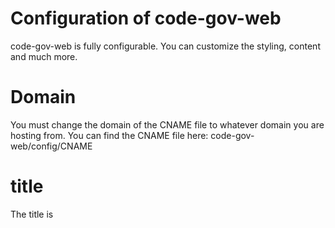 # Configuration of code-gov-web
code-gov-web is fully configurable.  You can customize the styling, content and much more.

# Domain
You must change the domain of the CNAME file to whatever domain you are hosting from.  You can find the CNAME file here: code-gov-web/config/CNAME

# title
The title is

